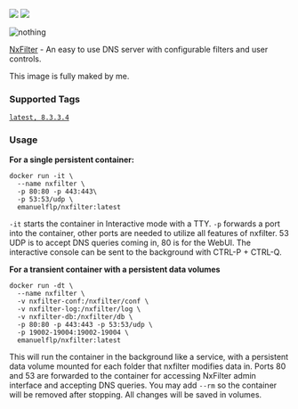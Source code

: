 [![](https://images.microbadger.com/badges/image/emanuelflp/nxfilter.svg)](https://microbadger.com/images/emanuelflp/nxfilter "Get your own image badge on microbadger.com")  [![](https://images.microbadger.com/badges/version/emanuelflp/nxfilter.svg)](https://microbadger.com/images/emanuelflp/nxfilter "Get your own version badge on microbadger.com")


![nothing](http://www.nxfilter.org/p2/wp-content/uploads/2014/07/rb_logo41.png)

[NxFilter](http://www.nxfilter.org/) - An easy to use DNS server with configurable filters and user controls.

This image is fully maked by me.

### Supported Tags

[`latest, 8.3.3.4`](https://github.com/emanuelflp/nxfilter/)

### Usage

**For a single persistent container:**
```
docker run -it \
  --name nxfilter \
  -p 80:80 -p 443:443\
  -p 53:53/udp \
  emanuelflp/nxfilter:latest
```
```-it``` starts the container in Interactive mode with a TTY. ```-p``` forwards a port into the container, other ports are needed to utilize all features of nxfilter. 53 UDP is to accept DNS queries coming in, 80 is for the WebUI. The interactive console can be sent to the background with CTRL-P + CTRL-Q.



**For a transient container with a persistent data volumes**
```
docker run -dt \
  --name nxfilter \
  -v nxfilter-conf:/nxfilter/conf \
  -v nxfilter-log:/nxfilter/log \
  -v nxfilter-db:/nxfilter/db \
  -p 80:80 -p 443:443 -p 53:53/udp \
  -p 19002-19004:19002-19004 \
  emanuelflp/nxfilter:latest
```

This will run the container in the background like a service, with a persistent data volume mounted for each folder that nxfilter modifies data in. Ports 80 and 53 are forwarded to the container for accessing NxFilter admin interface and accepting DNS queries. You may add ```--rm``` so the container will be removed after stopping. All changes will be saved in volumes.
